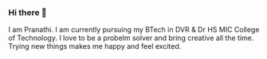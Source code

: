 ### Hi there 👋

I am Pranathi. I am currently pursuing my BTech in DVR & Dr HS MIC College of Technology. 
I love to be a probelm solver and bring creative all the time. 
Trying new things makes me happy and feel excited. 

<!--
**nvspranathi/nvspranathi** is a ✨ _special_ ✨ repository because its `README.md` (this file) appears on your GitHub profile.

Here are some ideas to get you started:

- 🔭 I’m currently working on ...
- 🌱 I’m currently learning ...
- 👯 I’m looking to collaborate on ...
- 🤔 I’m looking for help with ...
- 💬 Ask me about ...
- 📫 How to reach me: ...
- 😄 Pronouns: ...
- ⚡ Fun fact: ...
-->
